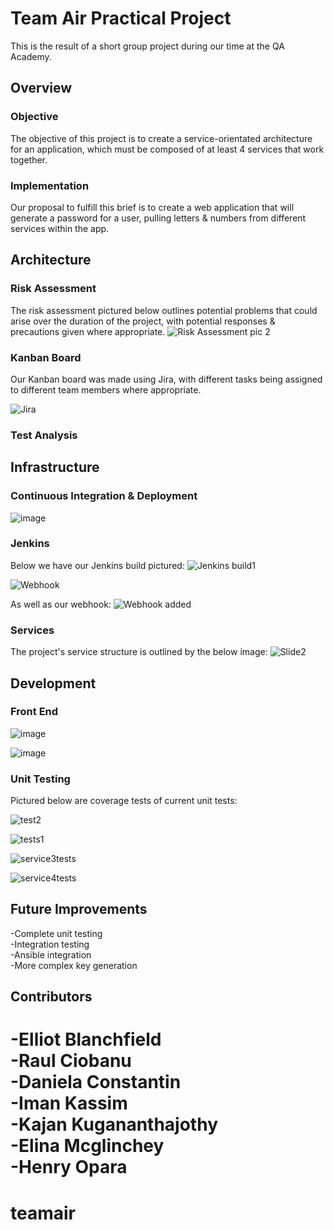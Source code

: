 
# Team Air Practical Project
This is the result of a short group project during our time at the QA Academy.

## Overview

### Objective

The objective of this project is to create a service-orientated architecture for an application, which must be composed of at least 4 services that work together.

### Implementation

Our proposal to fulfill this brief is to create a web application that will generate a password for a user, pulling letters & numbers from different services within the app.

## Architecture

### Risk Assessment

The risk assessment pictured below outlines potential problems that could arise over the duration of the project, with potential responses & precautions given where appropriate. 
![Risk Assessment pic 2](https://user-images.githubusercontent.com/104357764/180408569-23cfc86c-e73e-41fb-bc7b-ac45c9754856.PNG)




### Kanban Board

Our Kanban board was made using Jira, with different tasks being assigned to different team members where appropriate.

![Jira](https://user-images.githubusercontent.com/104357764/179972341-9de2b9a6-8065-4cd6-90e2-e2766acc8b9a.PNG)


### Test Analysis

## Infrastructure

### Continuous Integration & Deployment 
![image](https://user-images.githubusercontent.com/104357764/180204186-5f9f62b4-1e68-4504-8f0b-3f759c7b478e.png)

### Jenkins
Below we have our Jenkins build pictured:
![Jenkins build1](https://user-images.githubusercontent.com/104357764/180204417-8abf409d-483c-48a4-bef5-fa72e25db2ce.png)

![Webhook](https://user-images.githubusercontent.com/104357764/180204457-02bb1368-990b-4ae3-9dbf-23fa65a3144f.png)

As well as our webhook:
![Webhook added](https://user-images.githubusercontent.com/104357764/180205277-7b0b66fd-8807-48c9-9e19-ea448116d96c.png)


### Services
The project's service structure is outlined by the below image:
![Slide2](https://user-images.githubusercontent.com/104357764/180204236-fb073c47-7071-4f41-8338-e8b689716c35.jpg)

## Development

### Front End

![image](https://user-images.githubusercontent.com/32695213/180421557-7e61a373-d3b9-4216-8dc3-3d229201d32f.png)

![image](https://user-images.githubusercontent.com/32695213/180421896-1fb63f56-62f0-4e0c-824f-c8d2e72f397b.png)

### Unit Testing
Pictured below are coverage tests of current unit tests:

![test2](https://user-images.githubusercontent.com/104357764/180410359-b777d1cf-15e7-4708-892a-a7b1b4bf25db.png)

![tests1](https://user-images.githubusercontent.com/104357764/180410472-d2d3fe07-0a3a-43aa-ac0d-bc52604444e9.png)

![service3tests](https://user-images.githubusercontent.com/104357764/180419693-91c85e06-f89a-4984-b443-f35e278a0079.png)

![service4tests](https://user-images.githubusercontent.com/104357764/180415975-f1e39916-b537-428c-9f42-e4411b1c17e2.png)


## Future Improvements
-Complete unit testing \
-Integration testing \
-Ansible integration \
-More complex key generation

## Contributors

-Elliot Blanchfield \
-Raul Ciobanu \
-Daniela Constantin \
-Iman Kassim \
-Kajan Kugananthajothy \
-Elina Mcglinchey \
-Henry Opara
=======
# teamair


